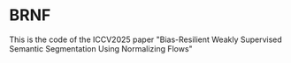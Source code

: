 # BRNF
This is the code of the ICCV2025 paper "Bias-Resilient Weakly Supervised Semantic Segmentation Using Normalizing Flows"
